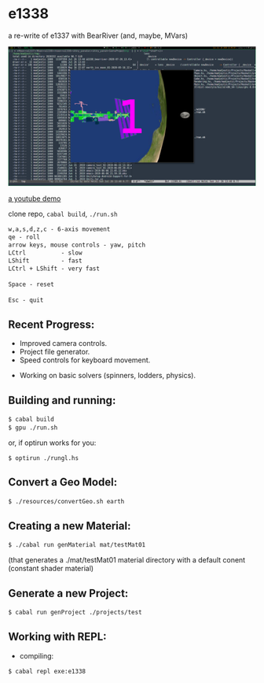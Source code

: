 # e1338
a re-write of e1337 with BearRiver (and, maybe, MVars)

![](https://github.com/madjestic/e1338/blob/master/output.png)

[a youtube demo](https://youtu.be/vLVI2mkBmlw)

clone repo, `cabal build`, `./run.sh`

```
w,a,s,d,z,c - 6-axis movement
qe - roll
arrow keys, mouse controls - yaw, pitch
LCtrl          - slow
LShift         - fast
LCtrl + LShift - very fast

Space - reset

Esc - quit
```

## Recent Progress:

* Improved camera controls.
* Project file generator.
* Speed controls for keyboard movement.
+ Working on basic solvers (spinners, lodders, physics).

## Building and running:
```bash
$ cabal build
$ gpu ./run.sh
```
or, if optirun works for you:
```
$ optirun ./rungl.hs
```

## Convert a Geo Model:
```bash
$ ./resources/convertGeo.sh earth
```

## Creating a new Material:
```bash
$ ./cabal run genMaterial mat/testMat01
```
(that generates a ./mat/testMat01 material directory with a default conent (constant shader material)

## Generate a new Project:
```bash
$ cabal run genProject ./projects/test
```

## Working with REPL:
- compiling:
```bash
$ cabal repl exe:e1338
```





